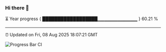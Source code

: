 ### Hi there 👋

⏳ Year progress { ██████████████████▁▁▁▁▁▁▁▁▁▁▁▁ } 60.21 %

---

⏰ Updated on Fri, 08 Aug 2025 18:07:21 GMT

![Progress Bar CI](https://github.com/liununu/liununu/workflows/Progress%20Bar%20CI/badge.svg)
